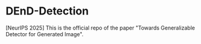# DEnD-Detection
[NeurIPS 2025] This is the official repo of the paper "Towards Generalizable Detector for Generated Image".
